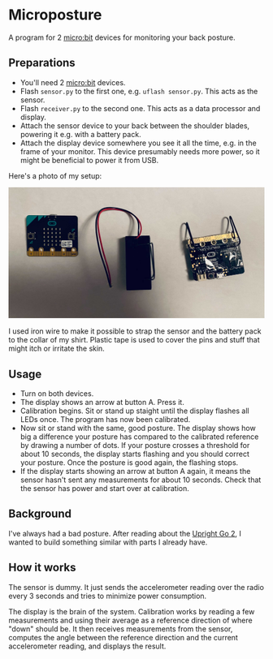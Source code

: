 # Microposture

A program for 2 [micro:bit] devices for monitoring your back posture.

## Preparations

- You'll need 2 [micro:bit] devices.
- Flash `sensor.py` to the first one, e.g. `uflash sensor.py`. This acts as the sensor.
- Flash `receiver.py` to the second one. This acts as a data processor and display.
- Attach the sensor device to your back between the shoulder blades, powering it
  e.g. with a battery pack.
- Attach the display device somewhere you see it all the time, e.g. in the frame
  of your monitor. This device presumably needs more power, so it might be
  beneficial to power it from USB.

Here's a photo of my setup:

![](photo.jpg)

I used iron wire to make it possible to strap the sensor and the battery pack to
the collar of my shirt. Plastic tape is used to cover the pins and stuff that
might itch or irritate the skin.

## Usage

- Turn on both devices.
- The display shows an arrow at button A. Press it.
- Calibration begins. Sit or stand up staight until the display flashes all
  LEDs once. The program has now been calibrated.
- Now sit or stand with the same, good posture. The display shows how big a
  difference your posture has compared to the calibrated reference by drawing a
  number of dots. If your posture crosses a threshold for about 10 seconds, the
  display starts flashing and you should correct your posture. Once the posture
  is good again, the flashing stops.
- If the display starts showing an arrow at button A again, it means the sensor
  hasn't sent any measurements for about 10 seconds. Check that the sensor has
  power and start over at calibration.

## Background

I've always had a bad posture. After reading about the [Upright Go 2], I wanted
to build something similar with parts I already have.

## How it works

The sensor is dummy. It just sends the accelerometer reading over the radio
every 3 seconds and tries to minimize power consumption.

The display is the brain of the system. Calibration works by reading a few
measurements and using their average as a reference direction of where "down"
should be. It then receives measurements from the sensor, computes the angle
between the reference direction and the current accelerometer reading, and
displays the result.

[micro:bit]: https://microbit.org/
[Upright Go 2]: https://store.uprightpose.com/products/upright-go2
